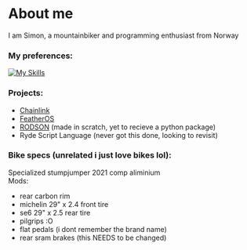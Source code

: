 # About me <br>
I am Simon, a mountainbiker and programming enthusiast from Norway <br>
### My preferences: <br>
[![My Skills](https://skillicons.dev/icons?i=python,vscode)](https://skillicons.dev) <br>
### Projects: <br>
* [Chainlink](https://github.com/simon-esp/ChainLine) <br>
* [FeatherOS](https://github.com/simon-esp/featherOS) <br>
* [RODSON](https://github.com/simon-esp/RODSON) (made in scratch, yet to recieve a python package) <br>
* Ryde Script Language (never got this done, looking to revisit) <br>
### Bike specs (unrelated i just love bikes lol): <br>
Specialized stumpjumper 2021 comp aliminium <br>
Mods:<br>
* rear carbon rim<br>
* michelin 29" x 2.4 front tire<br>
* se6 29" x 2.5 rear tire<br>
* pilgrips :O<br>
* flat pedals (i dont remember the brand name)<br>
* rear sram brakes (this NEEDS to be changed)<br>
